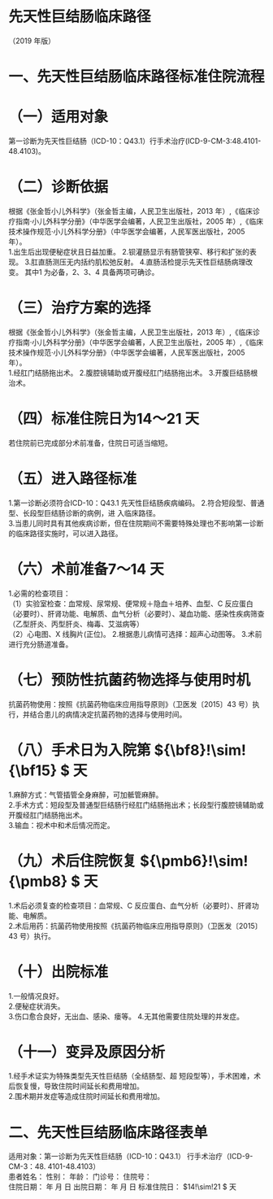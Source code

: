 # 先天性巨结肠临床路径  
（2019 年版）  
# 一、先天性巨结肠临床路径标准住院流程  
# （一）适用对象  
第一诊断为先天性巨结肠（ICD-10：Q43.1）行手术治疗(ICD-9-CM-3:48.4101-48.4103)。  
# （二）诊断依据  
根据《张金哲小儿外科学》（张金哲主编，人民卫生出版社，2013 年）,《临床诊疗指南·小儿外科学分册》（中华医学会编著，人民卫生出版社，2005 年）,《临床技术操作规范·小儿外科学分册》（中华医学会编著，人民军医出版社，2005 年）。  
1.出生后出现便秘症状且日益加重。 2.钡灌肠显示有肠管狭窄、移行和扩张的表现。 3.肛直肠测压无内括约肌松弛反射。 4.直肠活检提示先天性巨结肠病理改变。 其中1 为必备，2、3、4 具备两项可确诊。  
# （三）治疗方案的选择  
根据《张金哲小儿外科学》（张金哲主编，人民卫生出版社，2013 年）,《临床诊疗指南·小儿外科学分册》（中华医学会编著，人民卫生出版社，2005 年）,《临床技术操作规范·小儿外科学分册》（中华医学会编著，人民军医出版社，2005 年）。  
1.经肛门结肠拖出术。 2.腹腔镜辅助或开腹经肛门结肠拖出术。 3.开腹巨结肠根治术。  
# （四）标准住院日为14～21 天  
若住院前已完成部分术前准备，住院日可适当缩短。  
# （五）进入路径标准  
1.第一诊断必须符合ICD-10：Q43.1 先天性巨结肠疾病编码。 2.符合短段型、普通型、长段型巨结肠诊断的病例，进 入临床路径。  
3.当患儿同时具有其他疾病诊断，但在住院期间不需要特殊处理也不影响第一诊断的临床路径实施时，可以进入路径。  
# （六）术前准备7～14 天  
1.必需的检查项目：  
（1）实验室检查：血常规、尿常规、便常规＋隐血＋培养、血型、C 反应蛋白（必要时）、肝肾功能、电解质、血气分析（必要时）、凝血功能、感染性疾病筛查（乙型肝炎、丙型肝炎、梅毒、艾滋病等）  
（2）心电图、X 线胸片(正位)。 2.根据患儿病情可选择：超声心动图等。 3.术前进行充分肠道准备。  
# （七）预防性抗菌药物选择与使用时机  
抗菌药物使用：按照《抗菌药物临床应用指导原则》（卫医发〔2015〕43 号）执行，并结合患儿的病情决定抗菌药物的选择与使用时间。  
# （八）手术日为入院第 ${\bf8}\!\sim\!{\bf15} $ 天  
1.麻醉方式：气管插管全身麻醉，可加骶管麻醉。  
2.手术方式：短段型及普通型巨结肠行经肛门结肠拖出术；长段型行腹腔镜辅助或开腹经肛门结肠拖出术。  
3.输血：视术中和术后情况而定。  
# （九）术后住院恢复 ${\pmb6}\!\sim\!{\pmb8} $ 天  
1.术后必须复查的检查项目：血常规、C 反应蛋白、血气分析（必要时）、肝肾功能、电解质。  
2.术后用药：抗菌药物使用按照《抗菌药物临床应用指导原则》（卫医发〔2015〕43 号）执行。  
# （十）出院标准  
1.一般情况良好。  
2.便秘症状消失。  
3.伤口愈合良好，无出血、感染、瘘等。 4.无其他需要住院处理的并发症。  
# （十一）变异及原因分析  
1.经手术证实为特殊类型先天性巨结肠（全结肠型、超 短段型等），手术困难，术后恢复慢，导致住院时间延长和费用增加。  
2.围术期并发症等造成住院时间延长和费用增加。  
# 二、先天性巨结肠临床路径表单  
适用对象：第一诊断为先天性巨结肠（ICD-10：Q43.1） 行手术治疗（ICD-9-CM-3：48. 4101-48.4103）  
患者姓名：           性别：    年龄：    门诊号：       住院号：  
住院日期：   年  月  日 出院日期：   年  月   日  标准住院日： $14\!\sim\!21 $ 天  
